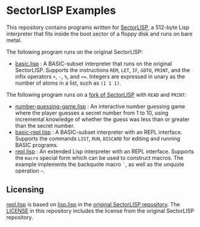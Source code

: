 # SectorLISP Examples
This repository contains programs written for [SectorLISP](https://github.com/jart/sectorlisp),
a 512-byte Lisp interpreter that fits inside the boot sector of a floppy disk and runs on bare metal.

The following program runs on the original SectorLISP:
- [basic.lisp](basic.lisp) : A BASIC-subset interpreter that runs on the original SectorLISP.
  Supports the instructions `REM`, `LET`, `IF`, `GOTO`, `PRINT`, and the infix operators `+`, `-`, `%`, and `<=`.
  Integers are expressed in unary as the number of atoms in a list, such as `(1 1 1)`.

The following program runs on a [fork of SectorLISP](https://github.com/woodrush/sectorlisp/tree/io) with `READ` and `PRINT`:
- [number-guessing-game.lisp](number-guessing-game.lisp) : An interactive number guessing game where the player guesses a
  secret number from 1 to 10, using incremental knowledge of whether the guess was less than or greater than the secret number.
- [basic-repl.lisp](basic-repl.lisp) : A BASIC-subset interpreter with an REPL interface.
  Supports the commands `LIST`, `RUN`, `DISCARD` for editing and running BASIC programs.
- [repl.lisp](repl.lisp) : An extended Lisp interpreter with an REPL interface.
  Supports the `macro` special form which can be used to construct macros.
  The example implements the backquote macro `` ` ``, as well as the unquote operation `~`.


## Licensing
[repl.lisp](repl.lisp) is based on [lisp.lisp](https://github.com/jart/sectorlisp/blob/main/lisp.lisp) in the [original SectorLISP repository](https://github.com/jart/sectorlisp).
The [LICENSE](LICENSE) in this repository includes the license from the original SectorLISP repository.
